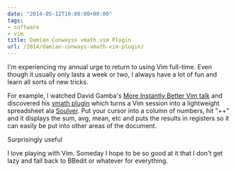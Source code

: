 ```yaml
---
date: "2014-05-12T19:00:00+00:00"
tags:
- software
- vim
title: Damian Conwayss vmath.vim Plugin
url: /2014/damian-conways-vmath-vim-plugin/
---
```


I'm experiencing my annual urge to return to using Vim full-time. Even though it usually only lasts a week or two, I always have a lot of fun and learn all sorts of new tricks.

For example, I watched David Gamba's [More Instantly Better Vim talk][1] and discovered his [vmath plugin][2] which turns a Vim session into a lightweight spreadsheet ala [Soulver][3]. Put your cursor into a column of numbers, hit "++" and it displays the sum, avg, mean, etc and puts the results in registers so it can easily be put into other areas of the document.

Surprisingly useful

I love playing with Vim. Someday I hope to be so good at it that I don't get lazy
and fall back to BBedit or whatever for everything.

 [1]: https://www.youtube.com/watch?v=aHm36-na4-4
 [2]: https://github.com/DavidGamba/vim-vmath
 [3]: http://www.acqualia.com/soulver/
